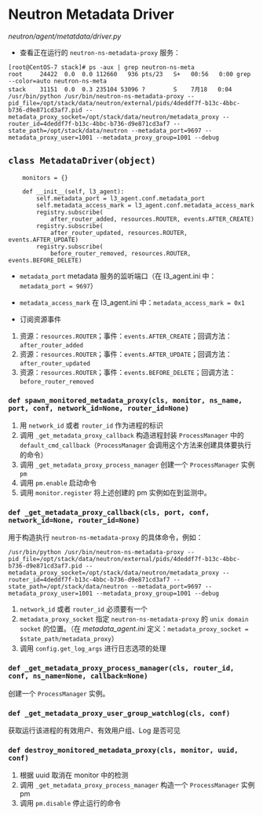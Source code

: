 # Neutron Metadata Driver

*neutron/agent/metatdata/driver.py*

* 查看正在运行的 `neutron-ns-metadata-proxy` 服务：

```
[root@CentOS-7 stack]# ps -aux | grep neutron-ns-meta
root     24422  0.0  0.0 112660   936 pts/23   S+   00:56   0:00 grep --color=auto neutron-ns-meta
stack    31151  0.0  0.3 235104 53096 ?        S    7月18   0:04 /usr/bin/python /usr/bin/neutron-ns-metadata-proxy --pid_file=/opt/stack/data/neutron/external/pids/4deddf7f-b13c-4bbc-b736-d9e871cd3af7.pid --metadata_proxy_socket=/opt/stack/data/neutron/metadata_proxy --router_id=4deddf7f-b13c-4bbc-b736-d9e871cd3af7 --state_path=/opt/stack/data/neutron --metadata_port=9697 --metadata_proxy_user=1001 --metadata_proxy_group=1001 --debug
```


## `class MetadataDriver(object)`

```
    monitors = {}

    def __init__(self, l3_agent):
        self.metadata_port = l3_agent.conf.metadata_port
        self.metadata_access_mark = l3_agent.conf.metadata_access_mark
        registry.subscribe(
            after_router_added, resources.ROUTER, events.AFTER_CREATE)
        registry.subscribe(
            after_router_updated, resources.ROUTER, events.AFTER_UPDATE)
        registry.subscribe(
            before_router_removed, resources.ROUTER, events.BEFORE_DELETE)
```

* `metadata_port` metadata 服务的监听端口（在 l3_agent.ini 中：`metadata_port = 9697`）
* `metadata_access_mark` 在 l3_agent.ini 中：`metadata_access_mark = 0x1`

* 订阅资源事件
 1. 资源：`resources.ROUTER`；事件：`events.AFTER_CREATE`；回调方法：`after_router_added`
 2. 资源：`resources.ROUTER`；事件：`events.AFTER_UPDATE`；回调方法：`after_router_updated`
 3. 资源：`resources.ROUTER`；事件：`events.BEFORE_DELETE`；回调方法：`before_router_removed`



### `def spawn_monitored_metadata_proxy(cls, monitor, ns_name, port, conf, network_id=None, router_id=None)`

1. 用 `network_id` 或者 `router_id` 作为进程的标识
2. 调用 `_get_metadata_proxy_callback` 构造进程封装 `ProcessManager` 中的 `default_cmd_callback`（`ProcessManager` 会调用这个方法来创建具体要执行的命令）
3. 调用 `_get_metadata_proxy_process_manager` 创建一个 `ProcessManager` 实例 `pm`
4. 调用 `pm.enable` 启动命令
5. 调用 `monitor.register` 将上述创建的 pm 实例如在到监测中。

### `def _get_metadata_proxy_callback(cls, port, conf, network_id=None, router_id=None)`

用于构造执行 `neutron-ns-metadata-proxy` 的具体命令，例如：

```
/usr/bin/python /usr/bin/neutron-ns-metadata-proxy --pid_file=/opt/stack/data/neutron/external/pids/4deddf7f-b13c-4bbc-b736-d9e871cd3af7.pid --metadata_proxy_socket=/opt/stack/data/neutron/metadata_proxy --router_id=4deddf7f-b13c-4bbc-b736-d9e871cd3af7 --state_path=/opt/stack/data/neutron --metadata_port=9697 --metadata_proxy_user=1001 --metadata_proxy_group=1001 --debug
```

1. `network_id` 或者 `router_id` 必须要有一个
2. `metadata_proxy_socket` 指定 `neutron-ns-metadata-proxy` 的 `unix domain socket` 的位置。（在 *metadata_agent.ini* 定义：`metadata_proxy_socket = $state_path/metadata_proxy`）
3. 调用 `config.get_log_args` 进行日志选项的处理

### `def _get_metadata_proxy_process_manager(cls, router_id, conf, ns_name=None, callback=None)`

创建一个 `ProcessManager` 实例。

### `def _get_metadata_proxy_user_group_watchlog(cls, conf)`

获取运行该进程的有效用户、有效用户组、Log 是否可见

### `def destroy_monitored_metadata_proxy(cls, monitor, uuid, conf)`

1. 根据 uuid 取消在 monitor 中的检测
2. 调用 `_get_metadata_proxy_process_manager` 构造一个 `ProcessManager` 实例 pm
3. 调用 `pm.disable` 停止运行的命令






